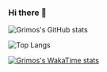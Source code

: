 ### Hi there 👋


![Grimos's GitHub stats](https://github-readme-stats.vercel.app/api?username=Grimos10&show_icons=true&theme=transparent&rank_icon=github&count_private=true&include_all_commits=false&hide=issues,contribs)


![Top Langs](https://github-readme-stats.vercel.app/api/top-langs/?username=anuraghazra&hide_progress=true&langs_count=10&theme=transparent)

[![Grimos's WakaTime stats](https://github-readme-stats.vercel.app/api/wakatime?username=Grimos10&theme=transparent)](https://github.com/anuraghazra/github-readme-stats&hide_progress=true&layout=compact)


<!--
**Grimos10/Grimos10** is a ✨ _special_ ✨ repository because its `README.md` (this file) appears on your GitHub profile.

Here are some ideas to get you started:

- 🔭 I’m currently working on ...
- 🌱 I’m currently learning ...
- 👯 I’m looking to collaborate on ...
- 🤔 I’m looking for help with ...
- 💬 Ask me about ...
- 📫 How to reach me: ...
- 😄 Pronouns: ...
- ⚡ Fun fact: ...
-->
